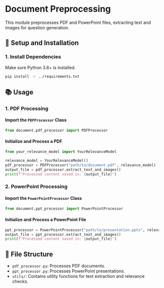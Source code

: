 # Document Preprocessing

This module preprocesses PDF and PowerPoint files, extracting text and images for question generation.

## 🚀 **Setup and Installation**

### 1. **Install Dependencies**

Make sure Python 3.8+ is installed.

```bash
pip install -r ../requirements.txt
```

## 📚 **Usage**

### 1. **PDF Processing**

#### Import the `PDFProcessor` Class

```python
from document.pdf_processor import PDFProcessor
```

#### Initialize and Process a PDF

```python
from your_relevance_model import YourRelevanceModel

relevance_model = YourRelevanceModel()
pdf_processor = PDFProcessor("path/to/document.pdf", relevance_model)
output_file = pdf_processor.extract_text_and_images()
print(f"Processed content saved in: {output_file}")
```

### 2. **PowerPoint Processing**

#### Import the `PowerPointProcessor` Class

```python
from document.ppt_processor import PowerPointProcessor
```

#### Initialize and Process a PowerPoint File

```python
ppt_processor = PowerPointProcessor("path/to/presentation.pptx", relevance_model)
output_file = ppt_processor.extract_text_and_images()
print(f"Processed content saved in: {output_file}")
```

## 📂 **File Structure**

- `pdf_processor.py`: Processes PDF documents.
- `ppt_processor.py`: Processes PowerPoint presentations.
- `utils/`: Contains utility functions for text extraction and relevance checks.
